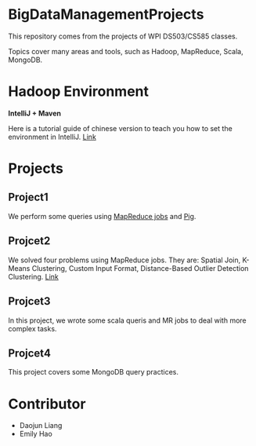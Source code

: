 # BigDataManagementProjects

This repository comes from the projects of WPI DS503/CS585 classes. 

Topics cover many areas and tools, such as Hadoop, MapReduce, Scala, MongoDB.

# Hadoop Environment 

**IntelliJ + Maven**

Here is a tutorial guide of chinese version to teach you how to set the environment in IntelliJ.
[Link](https://www.polarxiong.com/archives/Hadoop-Intellij%E7%BB%93%E5%90%88Maven%E6%9C%AC%E5%9C%B0%E8%BF%90%E8%A1%8C%E5%92%8C%E8%B0%83%E8%AF%95MapReduce%E7%A8%8B%E5%BA%8F-%E6%97%A0%E9%9C%80%E6%90%AD%E8%BD%BDHadoop%E5%92%8CHDFS%E7%8E%AF%E5%A2%83.html)

# Projects

## Project1 

We perform some queries using [MapReduce jobs](https://github.com/daojunL/-BigDataManagementProjects/tree/master/project1/mapreduce) and [Pig](https://github.com/daojunL/-BigDataManagementProjects/tree/master/project1/pig_scripts).

## Projcet2 

We solved four problems using MapReduce jobs. They are: Spatial Join, K-Means Clustering, Custom Input Format, Distance-Based Outlier Detection Clustering. [Link](https://github.com/daojunL/-BigDataManagementProjects/tree/master/project2/java)

## Projcet3 

In this project, we wrote some scala queris and MR jobs to deal with more complex tasks. 

## Projcet4 

This project covers some MongoDB query practices. 

# Contributor

- Daojun Liang
- Emily Hao 


